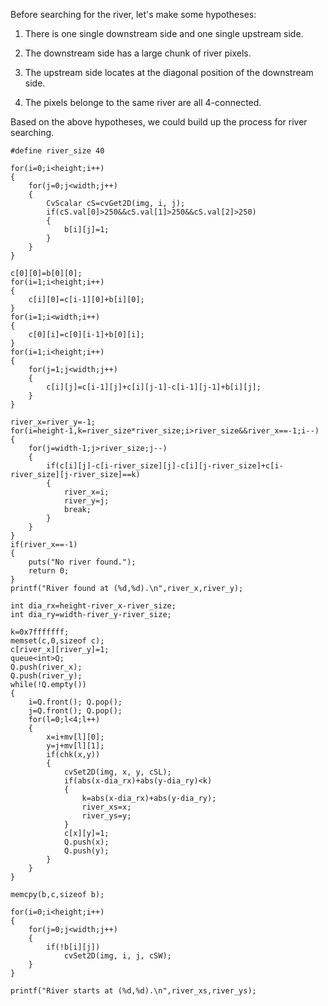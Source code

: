 Before searching for the river, let's make some hypotheses:

1. There is one single downstream side and one single upstream side.

2. The downstream side has a large chunk of river pixels.

3. The upstream side locates at the diagonal position of the downstream side.

4. The pixels belonge to the same river are all 4-connected.

Based on the above hypotheses, we could build up the process for river searching.

```
#define river_size 40

for(i=0;i<height;i++)
{
    for(j=0;j<width;j++)
    {
        CvScalar cS=cvGet2D(img, i, j);
        if(cS.val[0]>250&&cS.val[1]>250&&cS.val[2]>250)
        {
            b[i][j]=1;
        }
    }
}

c[0][0]=b[0][0];
for(i=1;i<height;i++)
{
    c[i][0]=c[i-1][0]+b[i][0];
}
for(i=1;i<width;i++)
{
    c[0][i]=c[0][i-1]+b[0][i];
}
for(i=1;i<height;i++)
{
    for(j=1;j<width;j++)
    {
        c[i][j]=c[i-1][j]+c[i][j-1]-c[i-1][j-1]+b[i][j];
    }
}

river_x=river_y=-1;
for(i=height-1,k=river_size*river_size;i>river_size&&river_x==-1;i--)
{
    for(j=width-1;j>river_size;j--)
    {
        if(c[i][j]-c[i-river_size][j]-c[i][j-river_size]+c[i-river_size][j-river_size]==k)
        {
            river_x=i;
            river_y=j;
            break;
        }
    }
}
if(river_x==-1)
{
    puts("No river found.");
    return 0;
}
printf("River found at (%d,%d).\n",river_x,river_y);

int dia_rx=height-river_x-river_size;
int dia_ry=width-river_y-river_size;

k=0x7fffffff;
memset(c,0,sizeof c);
c[river_x][river_y]=1;
queue<int>Q;
Q.push(river_x);
Q.push(river_y);
while(!Q.empty())
{
    i=Q.front(); Q.pop();
    j=Q.front(); Q.pop();
    for(l=0;l<4;l++)
    {
        x=i+mv[l][0];
        y=j+mv[l][1];
        if(chk(x,y))
        {
            cvSet2D(img, x, y, cSL);
            if(abs(x-dia_rx)+abs(y-dia_ry)<k)
            {
                k=abs(x-dia_rx)+abs(y-dia_ry);
                river_xs=x;
                river_ys=y;
            }
            c[x][y]=1;
            Q.push(x);
            Q.push(y);
        }
    }
}

memcpy(b,c,sizeof b);

for(i=0;i<height;i++)
{
    for(j=0;j<width;j++)
    {
        if(!b[i][j])
            cvSet2D(img, i, j, cSW);
    }
}

printf("River starts at (%d,%d).\n",river_xs,river_ys);
```

